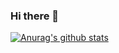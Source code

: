 ### Hi there 👋
[![Anurag's github stats](https://github-readme-stats.vercel.app/api?username=Staba1139)](https://github.com/anuraghazra/github-readme-stats)
<!--
**Staba1139/Staba1139** is a ✨ _special_ ✨ repository because its `README.md` (this file) appears on your GitHub profile.

Here are some ideas to get you started:

- 🔭 I’m currently working on ...
- 🌱 I’m currently learning ...
- 👯 I’m looking to collaborate on ...
- 🤔 I’m looking for help with ...
- 💬 Ask me about ...
- 📫 How to reach me: ...
- 😄 Pronouns: ...
- ⚡ Fun fact: ...
-->

